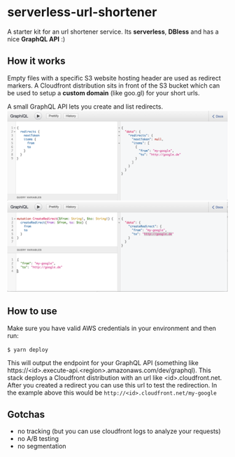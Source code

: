# serverless-url-shortener

A starter kit for an url shortener service.
Its **serverless**, **DBless** and has a nice **GraphQL API** :)

## How it works

Empty files with a specific S3 website hosting header are used as redirect markers. A Cloudfront distribution sits in front of the S3 bucket which can be used to setup a **custom domain** (like goo.gl) for your short urls.

A small GraphQL API lets you create and list redirects.  
![List](./assets/list.png) ![Create](./assets/create.png)

## How to use

Make sure you have valid AWS credentials in your environment and then run:

`$ yarn deploy`

This will output the endpoint for your GraphQL API (something like https://\<id\>.execute-api.\<region\>.amazonaws.com/dev/graphql).
This stack deploys a Cloudfront distribution with an url like \<id\>.cloudfront.net. After you created a redirect you can use this url to test the redirection. In the example above this would be `http://<id>.cloudfront.net/my-google`

## Gotchas

* no tracking (but you can use cloudfront logs to analyze your requests)
* no A/B testing
* no segmentation
